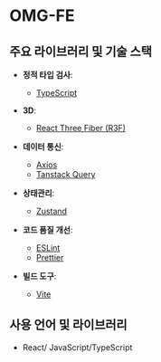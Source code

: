 # OMG-FE

## 주요 라이브러리 및 기술 스택

- **정적 타입 검사**:

  - [TypeScript](https://www.typescriptlang.org/)

- **3D**:

  - [React Three Fiber (R3F)](https://github.com/pmndrs/react-three-fiber)

- **데이터 통신**:

  - [Axios](https://github.com/axios/axios)
  - [Tanstack Query](https://tanstack.com/query)

- **상태관리**:

  - [Zustand](https://github.com/pmndrs/zustand)

- **코드 품질 개선**:

  - [ESLint](https://eslint.org/)
  - [Prettier](https://prettier.io/)

- **빌드 도구**:
  - [Vite](https://vitejs.dev/)

## 사용 언어 및 라이브러리

- React/ JavaScript/TypeScript
